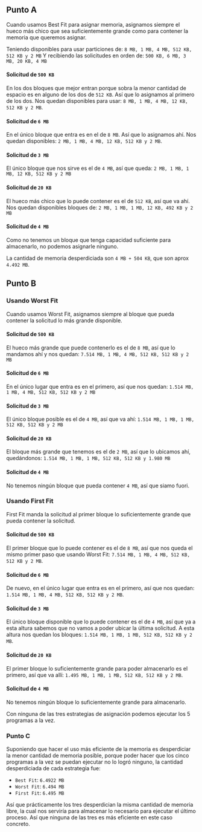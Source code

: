 ## Punto A

Cuando usamos Best Fit para asignar memoria, asignamos siempre el hueco más chico que sea suficientemente grande como para contener la memoria que queremos asignar.

Teniendo disponibles para usar particiones de: `8 MB, 1 MB, 4 MB, 512 KB, 512 KB y 2 MB`
Y recibiendo las solicitudes en orden de: `500 KB, 6 MB, 3 MB, 20 KB, 4 MB`

#### Solicitud de `500 KB`
En los dos bloques que mejor entran porque sobra la menor cantidad de espacio es en alguno de los dos de `512 KB`. Así que lo asignamos al primero de los dos. Nos quedan disponibles para usar: `8 MB, 1 MB, 4 MB, 12 KB, 512 KB y 2 MB`.

#### Solicitud de `6 MB`
En el único bloque que entra es en el de `8 MB`. Así que lo asignamos ahí. 
Nos quedan disponibles: `2 MB, 1 MB, 4 MB, 12 KB, 512 KB y 2 MB`.

#### Solicitud de `3 MB`
El único bloque que nos sirve es el de `4 MB`, así que queda: `2 MB, 1 MB, 1 MB, 12 KB, 512 KB y 2 MB`

#### Solicitud de `20 KB`
El hueco más chico que lo puede contener es el de `512 KB`, así que va ahí. Nos quedan disponibles bloques de: `2 MB, 1 MB, 1 MB, 12 KB, 492 KB y 2 MB`

#### Solicitud de `4 MB`
Como no tenemos un bloque que tenga capacidad suficiente para almacenarlo, no podemos asignarle ninguno.

La cantidad de memoria desperdiciada son `4 MB + 504 KB`, que son aprox `4.492 MB`.

## Punto B

### Usando Worst Fit

Cuando usamos Worst Fit, asignamos siempre al bloque que pueda contener la solicitud lo más grande disponible.

#### Solicitud de `500 KB`
El hueco más grande que puede contenerlo es el de `8 MB`, así que lo mandamos ahí y nos quedan: `7.514 MB, 1 MB, 4 MB, 512 KB, 512 KB y 2 MB`

#### Solicitud de `6 MB`
En el único lugar que entra es en el primero, así que nos quedan: `1.514 MB, 1 MB, 4 MB, 512 KB, 512 KB y 2 MB`

#### Solicitud de `3 MB`
El único bloque posible es el de `4 MB`, así que va ahí: `1.514 MB, 1 MB, 1 MB, 512 KB, 512 KB y 2 MB`

#### Solicitud de `20 KB`
El bloque más grande que tenemos es el de `2 MB`, así que lo ubicamos ahí, quedándonos: `1.514 MB, 1 MB, 1 MB, 512 KB, 512 KB y 1.980 MB`

#### Solicitud de `4 MB`
No tenemos ningún bloque que pueda contener `4 MB`, así que siamo fuori.

### Usando First Fit

First Fit manda la solicitud al primer bloque lo suficientemente grande que pueda contener la solicitud.

#### Solicitud de `500 KB`
El primer bloque que lo puede contener es el de `8 MB`, así que nos queda el mismo primer paso que usando Worst Fit: `7.514 MB, 1 MB, 4 MB, 512 KB, 512 KB y 2 MB`.

#### Solicitud de `6 MB`
De nuevo, en el único lugar que entra es en el primero, así que nos quedan: `1.514 MB, 1 MB, 4 MB, 512 KB, 512 KB y 2 MB`.

#### Solicitud de `3 MB`
El único bloque disponible que lo puede contener es el de `4 MB`, así que ya a esta altura sabemos que no vamos a poder ubicar la última solicitud. A esta altura nos quedan los bloques: `1.514 MB, 1 MB, 1 MB, 512 KB, 512 KB y 2 MB`.

#### Solicitud de `20 KB`
El primer bloque lo suficientemente grande para poder almacenarlo es el primero, así que va allí: `1.495 MB, 1 MB, 1 MB, 512 KB, 512 KB y 2 MB`.

#### Solicitud de `4 MB`
No tenemos ningún bloque lo suficientemente grande para almacenarlo.

Con ninguna de las tres estrategias de asignación podemos ejecutar los 5 programas a la vez.

### Punto C

Suponiendo que hacer el uso más eficiente de la memoria es desperdiciar la menor cantidad de memoria posible, porque poder hacer que los cinco programas a la vez se puedan ejecutar no lo logró ninguno, la cantidad desperdiciada de cada estrategia fue:

- `Best Fit`: `6.4922 MB`
- `Worst Fit`: `6.494 MB`
- `First Fit`: `6.495 MB`

Así que prácticamente los tres desperdician la misma cantidad de memoria libre, la cual nos serviría para almacenar lo necesario para ejecutar el último proceso. Así que ninguna de las tres es más eficiente en este caso concreto.

